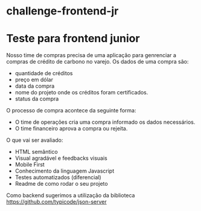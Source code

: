 # challenge-frontend-jr
# Teste para frontend junior

Nosso time de compras precisa de uma aplicação para genrenciar a compras de crédito de carbono no varejo.
Os dados de uma compra são:
- quantidade de créditos
- preço em dólar
- data da compra
- nome do projeto onde os créditos foram certificados.
- status da compra

O processo de compra acontece da seguinte forma:
- O time de operações cria uma compra informado os dados necessários.
- O time financeiro aprova a compra ou rejeita.

O que vai ser avaliado:
- HTML semântico
- Visual agradável e feedbacks visuais
- Mobile First
- Conhecimento da linguagem Javascript
- Testes automatizados (diferencial)
- Readme de como rodar o seu projeto

Como backend sugerimos a utilização da biblioteca https://github.com/typicode/json-server
